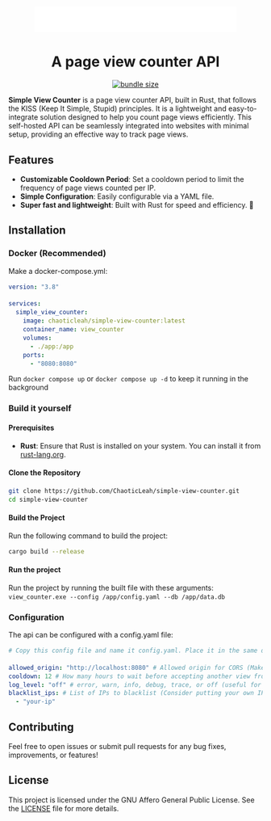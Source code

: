 <div align="center">
  <img alt="Simple View Counter Logo" src="./readme-assets/logo.png" width="400px" />
 
# A page view counter API
  [![bundle size](https://img.shields.io/docker/image-size/chaoticleah/simple-view-counter)](https://hub.docker.com/repository/docker/chaoticleah/simple-view-counter)
</div>

**Simple View Counter** is a page view counter API, built in Rust, that follows the KISS (Keep It Simple, Stupid) principles. It is a lightweight and easy-to-integrate solution designed to help you count page views efficiently. This self-hosted API can be seamlessly integrated into websites with minimal setup, providing an effective way to track page views.

## Features

- **Customizable Cooldown Period**: Set a cooldown period to limit the frequency of page views counted per IP.
- **Simple Configuration**: Easily configurable via a YAML file.
- **Super fast and lightweight**: Built with Rust for speed and efficiency. 🚀

## Installation

### Docker (Recommended)

Make a docker-compose.yml:

```yml
version: "3.8"

services:
  simple_view_counter:
    image: chaoticleah/simple-view-counter:latest
    container_name: view_counter
    volumes:
      - ./app:/app
    ports:
      - "8080:8080"
```

Run `docker compose up` or `docker compose up -d` to keep it running in the background

### Build it yourself

#### Prerequisites

- **Rust**: Ensure that Rust is installed on your system. You can install it from [rust-lang.org](https://www.rust-lang.org/).

#### Clone the Repository

```bash
git clone https://github.com/ChaoticLeah/simple-view-counter.git
cd simple-view-counter
```

#### Build the Project

Run the following command to build the project:

```bash
cargo build --release
```

#### Run the project

Run the project by running the built file with these arguments:
`view_counter.exe --config /app/config.yaml --db /app/data.db`

### Configuration

The api can be configured with a config.yaml file:

```yaml
# Copy this config file and name it config.yaml. Place it in the same directory as the executable.

allowed_origin: "http://localhost:8080" # Allowed origin for CORS (Make this the page you want to send the requests from)
cooldown: 12 # How many hours to wait before accepting another view from the same IP on the same route. If the server restarts then it will also accept new views
log_level: "off" # error, warn, info, debug, trace, or off (useful for debugging issues)
blacklist_ips: # List of IPs to blacklist (Consider putting your own IP here so you dont count your own views)
  - "your-ip"
```

## Contributing

Feel free to open issues or submit pull requests for any bug fixes, improvements, or features!

## License

This project is licensed under the GNU Affero General Public License. See the [LICENSE](LICENSE) file for more details.
